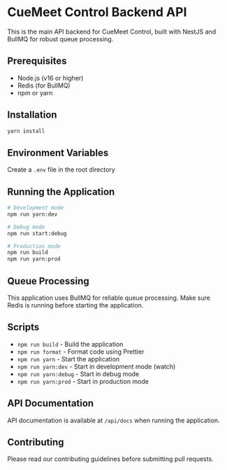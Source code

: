 # CueMeet Control Backend API

This is the main API backend for CueMeet Control, built with NestJS and BullMQ for robust queue processing.

## Prerequisites

- Node.js (v16 or higher)
- Redis (for BullMQ)
- npm or yarn

## Installation

```bash
yarn install
```

## Environment Variables

Create a `.env` file in the root directory

## Running the Application

```bash
# Development mode
npm run yarn:dev

# Debug mode
npm run start:debug

# Production mode
npm run build
npm run yarn:prod
```

## Queue Processing

This application uses BullMQ for reliable queue processing. Make sure Redis is running before starting the application.

## Scripts

- `npm run build` - Build the application
- `npm run format` - Format code using Prettier
- `npm run yarn` - Start the application
- `npm run yarn:dev` - Start in development mode (watch)
- `npm run yarn:debug` - Start in debug mode
- `npm run yarn:prod` - Start in production mode

## API Documentation

API documentation is available at `/api/docs` when running the application.

## Contributing

Please read our contributing guidelines before submitting pull requests.